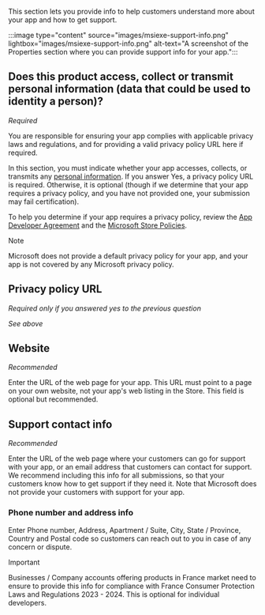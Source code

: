 This section lets you provide info to help customers understand more about your app and how to get support.

:::image type="content" source="images/msiexe-support-info.png" lightbox="images/msiexe-support-info.png" alt-text="A screenshot of the Properties section where you can provide support info for your app.":::

## Does this product access, collect or transmit personal information (data that could be used to identity a person)?

*Required*

You are responsible for ensuring your app complies with applicable privacy laws and regulations, and for providing a valid privacy policy URL here if required.

In this section, you must indicate whether your app accesses, collects, or transmits any [personal information](/legal/windows/agreements/store-policies#105-personal-information). If you answer Yes, a privacy policy URL is required. Otherwise, it is optional (though if we determine that your app requires a privacy policy, and you have not provided one, your submission may fail certification).

To help you determine if your app requires a privacy policy, review the [App Developer Agreement](/legal/windows/agreements/app-developer-agreement) and the [Microsoft Store Policies](/legal/windows/agreements/store-policies#105-personal-information).

> [!NOTE]
> Microsoft does not provide a default privacy policy for your app, and your app is not covered by any Microsoft privacy policy.

## Privacy policy URL

*Required only if you answered yes to the previous question*

*See above*

## Website

*Recommended*

Enter the URL of the web page for your app. This URL must point to a page on your own website, not your app's web listing in the Store. This field is optional but recommended.

## Support contact info

*Recommended*

Enter the URL of the web page where your customers can go for support with your app, or an email address that customers can contact for support. We recommend including this info for all submissions, so that your customers know how to get support if they need it. Note that Microsoft does not provide your customers with support for your app.

### Phone number and address info

Enter Phone number, Address, Apartment / Suite, City, State / Province, Country and Postal code so customers can reach out to you in case of any concern or dispute. 

> [!IMPORTANT]
> Businesses / Company accounts offering products in France market need to ensure to provide this info for compliance with France Consumer Protection Laws and Regulations 2023 - 2024. This is optional for individual developers.
